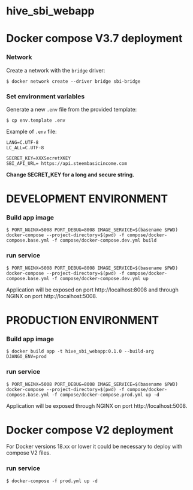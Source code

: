 # hive_sbi_webapp

Docker compose  V3.7 deployment
===============================


### Network

Create a network with the `bridge` driver:

~~~
$ docker network create --driver bridge sbi-bridge
~~~

### Set environment variables

Generate a new `.env` file from the provided template:

~~~
$ cp env.template .env
~~~

Example of `.env` file:

~~~
LANG=C.UTF-8
LC_ALL=C.UTF-8

SECRET_KEY=XXXSecretXKEY
SBI_API_URL= https://api.steembasicincome.com
~~~

**Change SECRET_KEY for a long and secure string.**

# DEVELOPMENT ENVIRONMENT

### Build app image

~~~
$ PORT_NGINX=5008 PORT_DEBUG=8008 IMAGE_SERVICE=$(basename $PWD) docker-compose --project-directory=$(pwd) -f compose/docker-compose.base.yml -f compose/docker-compose.dev.yml build
~~~

### run service

~~~
$ PORT_NGINX=5008 PORT_DEBUG=8008 IMAGE_SERVICE=$(basename $PWD) docker-compose --project-directory=$(pwd) -f compose/docker-compose.base.yml -f compose/docker-compose.dev.yml up
~~~

Application will be exposed on port http://localhost:8008 and through NGINX on port http://localhost:5008.


# PRODUCTION ENVIRONMENT

### Build app image

~~~
$ docker build app -t hive_sbi_webapp:0.1.0 --build-arg DJANGO_ENV=prod
~~~

### run service

~~~
$ PORT_NGINX=5008 PORT_DEBUG=8008 IMAGE_SERVICE=$(basename $PWD) docker-compose --project-directory=$(pwd) -f compose/docker-compose.base.yml -f compose/docker-compose.prod.yml up -d
~~~

Application will be exposed through NGINX on port http://localhost:5008.


Docker compose V2 deployment
============================


For Docker versions 18.xx or lower it could be necessary to deploy with compose V2 files.


### run service

~~~
$ docker-compose -f prod.yml up -d
~~~

